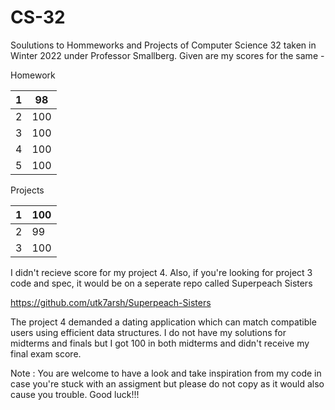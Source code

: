 # CS-32

Soulutions to Hommeworks and Projects of Computer Science 32 taken in Winter 2022 under Professor Smallberg. Given are my scores for the same - 

Homework 

| 1             | 98              | 
| ------------- | --------------- | 
| 2             | 100             |
| 3             | 100             |
| 4             | 100             |
| 5             | 100             |

Projects

| 1        | 100      |
|---------|----------|
| 2        | 99       |
| 3        | 100      |


I didn't recieve score for my project 4. Also, if you're looking for project 3 code and spec, it would be on a seperate repo called Superpeach Sisters

https://github.com/utk7arsh/Superpeach-Sisters

The project 4 demanded a dating application which can match compatible users using efficient data structures. I do not have my solutions for midterms and finals but I got 100 in both midterms and didn't receive my final exam score. 

Note : You are welcome to have a look and take inspiration from my code in case you're stuck with an assigment but please do not copy as it would also cause you trouble. 
Good luck!!!

